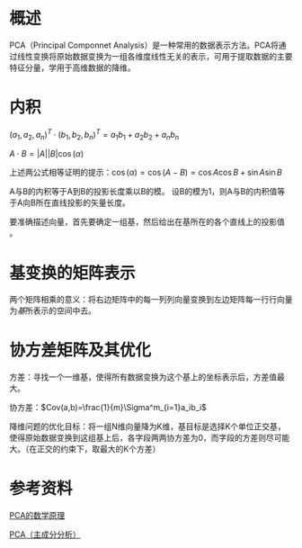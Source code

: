 
# 概述
PCA（Principal Componnet Analysis）是一种常用的数据表示方法。PCA将通过线性变换将原始数据变换为一组各维度线性无关的表示，可用于提取数据的主要特征分量，学用于高维数据的降维。

# 内积
$(a_1, a_2, a_n)^T \cdot  (b_1, b_2, b_n)^T = a_1b_1 + a_2b_2 + a_nb_n$

$A\cdot{B} = |A||B|\cos(\alpha)$

上述两公式相等证明的提示：$\cos(\alpha) = \cos (A-B) = \cos A \cos B + \sin A \sin B$

A与B的内积等于A到B的投影长度乘以B的模。
设B的模为1，则A与B的内积值等于A向B所在直线投影的矢量长度。

要准确描述向量，首先要确定一组基，然后给出在基所在的各个直线上的投影值 。

# 基变换的矩阵表示 
两个矩阵相乘的意义：将右边矩阵中的每一列列向量变换到左边矩阵每一行行向量为*基*所表示的空间中去。

# 协方差矩阵及其优化
方差：寻找一个一维基，使得所有数据变换为这个基上的坐标表示后，方差值最大。

协方差：$Cov(a,b)=\frac{1}{m}\Sigma^m_{i=1}a_ib_i$

降维问题的优化目标：将一组N维向量降为K维，基目标是选择K个单位正交基，使得原始数据变换到这组基上后，各字段两两协方差为0，而字段的方差则尽可能大。（在正交的约束下，取最大的K个方差）


# 参考资料
[PCA的数学原理](http://blog.codinglabs.org/articles/pca-tutorial.html)

[PCA（主成分分析）](https://yoyoyohamapi.gitbooks.io/mit-ml/content/%E7%89%B9%E5%BE%81%E9%99%8D%E7%BB%B4/articles/PCA.html)